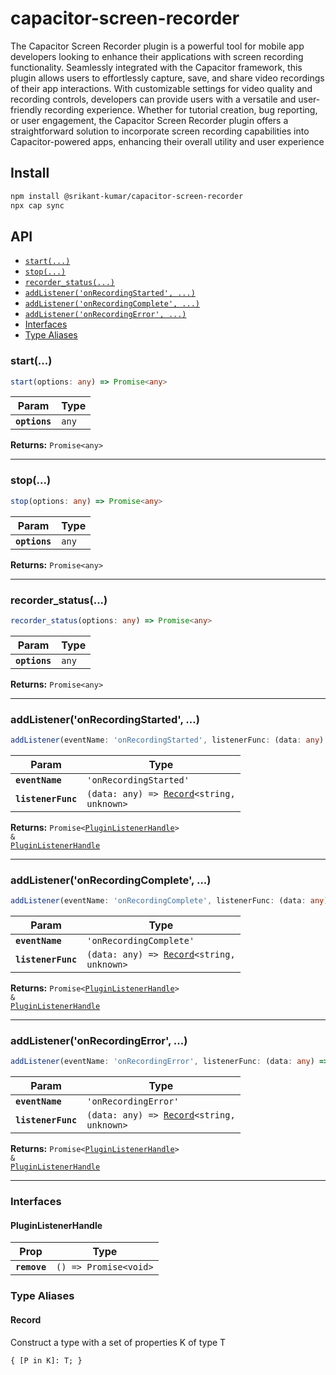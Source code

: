 # capacitor-screen-recorder

The Capacitor Screen Recorder plugin is a powerful tool for mobile app developers looking to enhance their applications with screen recording functionality. Seamlessly integrated with the Capacitor framework, this plugin allows users to effortlessly capture, save, and share video recordings of their app interactions. With customizable settings for video quality and recording controls, developers can provide users with a versatile and user-friendly recording experience. Whether for tutorial creation, bug reporting, or user engagement, the Capacitor Screen Recorder plugin offers a straightforward solution to incorporate screen recording capabilities into Capacitor-powered apps, enhancing their overall utility and user experience

## Install

```bash
npm install @srikant-kumar/capacitor-screen-recorder
npx cap sync
```

## API

<docgen-index>

* [`start(...)`](#start)
* [`stop(...)`](#stop)
* [`recorder_status(...)`](#recorder_status)
* [`addListener('onRecordingStarted', ...)`](#addlisteneronrecordingstarted)
* [`addListener('onRecordingComplete', ...)`](#addlisteneronrecordingcomplete)
* [`addListener('onRecordingError', ...)`](#addlisteneronrecordingerror)
* [Interfaces](#interfaces)
* [Type Aliases](#type-aliases)

</docgen-index>

<docgen-api>
<!--Update the source file JSDoc comments and rerun docgen to update the docs below-->

### start(...)

```typescript
start(options: any) => Promise<any>
```

| Param         | Type             |
| ------------- | ---------------- |
| **`options`** | <code>any</code> |

**Returns:** <code>Promise&lt;any&gt;</code>

--------------------


### stop(...)

```typescript
stop(options: any) => Promise<any>
```

| Param         | Type             |
| ------------- | ---------------- |
| **`options`** | <code>any</code> |

**Returns:** <code>Promise&lt;any&gt;</code>

--------------------


### recorder_status(...)

```typescript
recorder_status(options: any) => Promise<any>
```

| Param         | Type             |
| ------------- | ---------------- |
| **`options`** | <code>any</code> |

**Returns:** <code>Promise&lt;any&gt;</code>

--------------------


### addListener('onRecordingStarted', ...)

```typescript
addListener(eventName: 'onRecordingStarted', listenerFunc: (data: any) => Record<string, unknown>) => Promise<PluginListenerHandle> & PluginListenerHandle
```

| Param              | Type                                                                               |
| ------------------ | ---------------------------------------------------------------------------------- |
| **`eventName`**    | <code>'onRecordingStarted'</code>                                                  |
| **`listenerFunc`** | <code>(data: any) =&gt; <a href="#record">Record</a>&lt;string, unknown&gt;</code> |

**Returns:** <code>Promise&lt;<a href="#pluginlistenerhandle">PluginListenerHandle</a>&gt; & <a href="#pluginlistenerhandle">PluginListenerHandle</a></code>

--------------------


### addListener('onRecordingComplete', ...)

```typescript
addListener(eventName: 'onRecordingComplete', listenerFunc: (data: any) => Record<string, unknown>) => Promise<PluginListenerHandle> & PluginListenerHandle
```

| Param              | Type                                                                               |
| ------------------ | ---------------------------------------------------------------------------------- |
| **`eventName`**    | <code>'onRecordingComplete'</code>                                                 |
| **`listenerFunc`** | <code>(data: any) =&gt; <a href="#record">Record</a>&lt;string, unknown&gt;</code> |

**Returns:** <code>Promise&lt;<a href="#pluginlistenerhandle">PluginListenerHandle</a>&gt; & <a href="#pluginlistenerhandle">PluginListenerHandle</a></code>

--------------------


### addListener('onRecordingError', ...)

```typescript
addListener(eventName: 'onRecordingError', listenerFunc: (data: any) => Record<string, unknown>) => Promise<PluginListenerHandle> & PluginListenerHandle
```

| Param              | Type                                                                               |
| ------------------ | ---------------------------------------------------------------------------------- |
| **`eventName`**    | <code>'onRecordingError'</code>                                                    |
| **`listenerFunc`** | <code>(data: any) =&gt; <a href="#record">Record</a>&lt;string, unknown&gt;</code> |

**Returns:** <code>Promise&lt;<a href="#pluginlistenerhandle">PluginListenerHandle</a>&gt; & <a href="#pluginlistenerhandle">PluginListenerHandle</a></code>

--------------------


### Interfaces


#### PluginListenerHandle

| Prop         | Type                                      |
| ------------ | ----------------------------------------- |
| **`remove`** | <code>() =&gt; Promise&lt;void&gt;</code> |


### Type Aliases


#### Record

Construct a type with a set of properties K of type T

<code>{ [P in K]: T; }</code>

</docgen-api>
